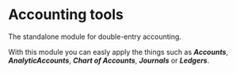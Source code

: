 # Accounting tools

The standalone module for double-entry accounting. 

With this module you can easly apply the things such as ***Accounts***, ***AnalyticAccounts***, ***Chart of Accounts***, ***Journals*** or ***Ledgers***.

